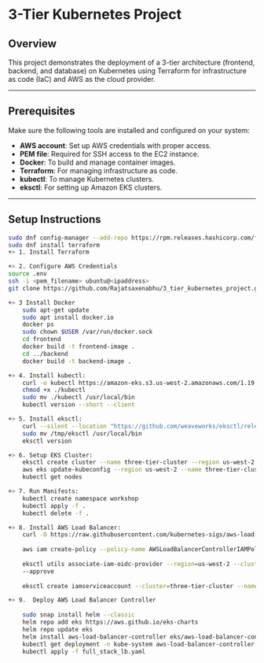 # 3-Tier Kubernetes Project

## Overview
This project demonstrates the deployment of a 3-tier architecture (frontend, backend, and database) on Kubernetes using Terraform for infrastructure as code (IaC) and AWS as the cloud provider.

---

## Prerequisites
Make sure the following tools are installed and configured on your system:

- **AWS account**: Set up AWS credentials with proper access.
- **PEM file**: Required for SSH access to the EC2 instance.
- **Docker**: To build and manage container images.
- **Terraform**: For managing infrastructure as code.
- **kubectl**: To manage Kubernetes clusters.
- **eksctl**: For setting up Amazon EKS clusters.

---

## Setup Instructions

```bash
sudo dnf config-manager --add-repo https://rpm.releases.hashicorp.com/fedora/hashicorp.repo
sudo dnf install terraform
+> 1. Install Terraform 

+> 2. Configure AWS Credentials
source .env
ssh -i <pem_filename> ubuntu@<ipaddress>
git clone https://github.com/Rajatsaxenabhu/3_tier_kubernetes_project.git

+> 3 Install Docker 
    sudo apt-get update
    sudo apt install docker.io
    docker ps
    sudo chown $USER /var/run/docker.sock
    cd frontend
    docker build -t frontend-image .
    cd ../backend
    docker build -t backend-image .

+> 4. Install kubectl:
    curl -o kubectl https://amazon-eks.s3.us-west-2.amazonaws.com/1.19.6/2021-01-05/bin/linux/amd64/kubectl
    chmod +x ./kubectl
    sudo mv ./kubectl /usr/local/bin
    kubectl version --short --client

+> 5. Install eksctl:
    curl --silent --location "https://github.com/weaveworks/eksctl/releases/latest/download/eksctl_$(uname -s)_amd64.tar.gz" | tar xz -C /tmp
    sudo mv /tmp/eksctl /usr/local/bin
    eksctl version

+> 6. Setup EKS Cluster:
    eksctl create cluster --name three-tier-cluster --region us-west-2 --node-type t2.medium --nodes-min 2 --nodes-max 2
    aws eks update-kubeconfig --region us-west-2 --name three-tier-cluster
    kubectl get nodes

+> 7. Run Manifests:
    kubectl create namespace workshop
    kubectl apply -f .
    kubectl delete -f .

+> 8. Install AWS Load Balancer:
    curl -O https://raw.githubusercontent.com/kubernetes-sigs/aws-load-balancer-controller/v2.5.4/docs/install/iam_policy.json
    
    aws iam create-policy --policy-name AWSLoadBalancerControllerIAMPolicy --policy-document file://iam_policy.json
    
    eksctl utils associate-iam-oidc-provider --region=us-west-2 --cluster=three-tier-cluster 
    --approve
    
    eksctl create iamserviceaccount --cluster=three-tier-cluster --namespace=kube-system --name=aws-load-balancer-controller --role-name AmazonEKSLoadBalancerControllerRole --attach-policy-arn=arn:aws:iam::626072240565:policy/AWSLoadBalancerControllerIAMPolicy --approve --region=us-west-2

+> 9.  Deploy AWS Load Balancer Controller
    
    sudo snap install helm --classic
    helm repo add eks https://aws.github.io/eks-charts
    helm repo update eks
    helm install aws-load-balancer-controller eks/aws-load-balancer-controller -n kube-system --set clusterName=3-tier-cluster --set serviceAccount.create=false --set serviceAccount.name=aws-load-balancer-controller
    kubectl get deployment -n kube-system aws-load-balancer-controller
    kubectl apply -f full_stack_lb.yaml
